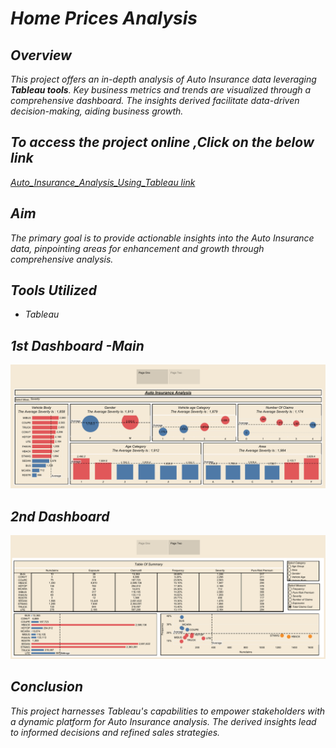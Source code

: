 
# ***Home Prices Analysis***

## *Overview*
*This project offers an in-depth analysis of Auto Insurance data leveraging **Tableau tools**. Key business metrics and trends are visualized through a comprehensive dashboard. The insights derived facilitate data-driven decision-making, aiding business growth.*

## *To access the project online ,Click on the below link*

[*Auto_Insurance_Analysis_Using_Tableau link*](https://public.tableau.com/shared/GKPDRB9T9?:display_count=n&:origin=viz_share_link)

## *Aim*
*The primary goal is to provide actionable insights into the Auto Insurance data, pinpointing areas for enhancement and growth through comprehensive analysis.*


## *Tools Utilized*
* *Tableau*

## *1st Dashboard -Main*

![alt text](Story_1.png)





## *2nd Dashboard*

![alt text](Story_2.png)




## *Conclusion*
*This project harnesses Tableau's capabilities to empower stakeholders with a dynamic platform for Auto Insurance analysis. The derived insights lead to informed decisions and refined sales strategies.*
